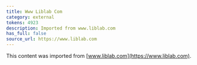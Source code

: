 ```yaml
---
title: Www Liblab Com
category: external
tokens: 4923
description: Imported from www.liblab.com
has_full: false
source_url: https://www.liblab.com
---
```


This content was imported from [www.liblab.com](https://www.liblab.com).
